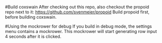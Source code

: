 #Build coxswain
After checking out this repo, also checkout the propoid repo next to it:
https://github.com/svenmeier/propoid Build propoid first, before building coxswain.

#Using the mockrower for debug
If you build in debug mode, the settings menu contains a mockrower. This mockrower will start generating row input 4 seconds after it is clicked.